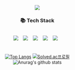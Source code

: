 <div align="center">
<img src="https://capsule-render.vercel.app/api?type=soft&color=020715&height=100&section=header&text=HwangDongYeop&fontSize=60&fontColor=FFF3D4" />
<h3 align="center"><b>📚 Tech Stack</b></h3>
</br>
<img src="https://img.shields.io/badge/Python-3776AB?style=for-the-badge&logo=Python&logoColor=white">&nbsp &nbsp
<img src="https://img.shields.io/badge/C%23-239120?style=for-the-badge&logo=CSharp&logoColor=white">&nbsp &nbsp
<img src="https://img.shields.io/badge/c++-00599C?style=for-the-badge&logo=c%2B%2B&logoColor=white">&nbsp &nbsp
<img src="https://img.shields.io/badge/unity-black?style=for-the-badge&logo=unity&logoColor=white">&nbsp &nbsp
<img src="https://img.shields.io/badge/Unreal-black?style=for-the-badge&logo=unrealengine&logoColor=white">&nbsp &nbsp

#
[![Top Langs](https://github-readme-stats.vercel.app/api/top-langs/?username=Hdongyeop&layout=compact)](https://github.com/Hdongyeop)
[![Solved.ac프로필](http://mazassumnida.wtf/api/generate_badge?boj=redsea890)](https://solved.ac/redsea890)
</br>
![Anurag's github stats](https://github-readme-stats.vercel.app/api?username=Hdongyeop&show_icons=true&theme=dark)
